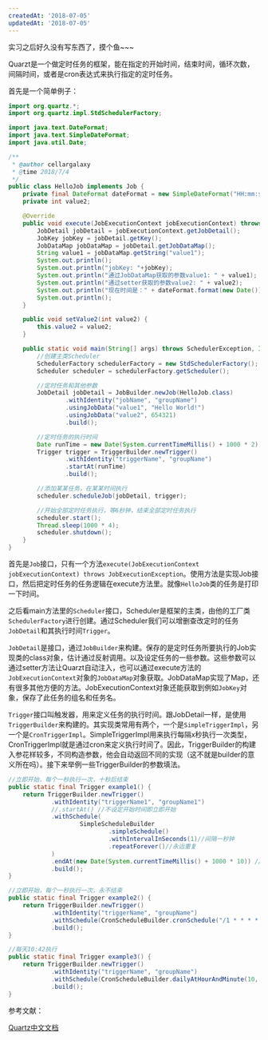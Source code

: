 ```yaml
---
createdAt: '2018-07-05'
updatedAt: '2018-07-05'
---
```


<!--more-->

实习之后好久没有写东西了，摸个鱼~~~

Quarzt是一个做定时任务的框架，能在指定的开始时间，结束时间，循环次数，间隔时间，或者是cron表达式来执行指定的定时任务。

首先是一个简单例子：

```java
import org.quartz.*;
import org.quartz.impl.StdSchedulerFactory;

import java.text.DateFormat;
import java.text.SimpleDateFormat;
import java.util.Date;

/**
 * @author cellargalaxy
 * @time 2018/7/4
 */
public class HelloJob implements Job {
    private final DateFormat dateFormat = new SimpleDateFormat("HH:mm:ss");
    private int value2;

    @Override
    public void execute(JobExecutionContext jobExecutionContext) throws JobExecutionException {
        JobDetail jobDetail = jobExecutionContext.getJobDetail();
        JobKey jobKey = jobDetail.getKey();
        JobDataMap jobDataMap = jobDetail.getJobDataMap();
        String value1 = jobDataMap.getString("value1");
        System.out.println();
        System.out.println("jobKey: "+jobKey);
        System.out.println("通过JobDataMap获取的参数value1: " + value1);
        System.out.println("通过setter获取的参数value2: " + value2);
        System.out.println("现在时间是：" + dateFormat.format(new Date()));
        System.out.println();
    }

    public void setValue2(int value2) {
        this.value2 = value2;
    }

    public static void main(String[] args) throws SchedulerException, InterruptedException {
        //创建主类Scheduler
        SchedulerFactory schedulerFactory = new StdSchedulerFactory();
        Scheduler scheduler = schedulerFactory.getScheduler();

        //定时任务和其他参数
        JobDetail jobDetail = JobBuilder.newJob(HelloJob.class)
                .withIdentity("jobName", "groupName")
                .usingJobData("value1", "Hello World!")
                .usingJobData("value2", 654321)
                .build();

        //定时任务的执行时间
        Date runTime = new Date(System.currentTimeMillis() + 1000 * 2);
        Trigger trigger = TriggerBuilder.newTrigger()
                .withIdentity("triggerName", "groupName")
                .startAt(runTime)
                .build();

        //添加某某任务，在某某时间执行
        scheduler.scheduleJob(jobDetail, trigger);

        //开始全部定时任务执行，等6秒钟，结束全部定时任务执行
        scheduler.start();
        Thread.sleep(1000 * 4);
        scheduler.shutdown();
    }
}
```
首先是`Job`接口，只有一个方法`execute(JobExecutionContext jobExecutionContext) throws JobExecutionException`。使用方法是实现Job接口，然后把定时任务的任务逻辑在execute方法里。就像`HelloJob`类的任务是打印一下时间。

之后看main方法里的`Scheduler`接口，Scheduler是框架的主类，由他的工厂类`SchedulerFactory`进行创建。通过Scheduler我们可以增删查改定时的任务`JobDetail`和其执行时间`Trigger`。

`JobDetail`是接口，通过`JobBuilder`来构建。保存的是定时任务所要执行的Job实现类的class对象，估计通过反射调用。以及设定任务的一些参数。这些参数可以通过setter方法让Quarzt自动注入，也可以通过execute方法的`JobExecutionContext`对象的`JobDataMap`对象获取。JobDataMap实现了Map，还有很多其他方便的方法。JobExecutionContext对象还能获取到例如`JobKey`对象，保存了此任务的组名和任务名。

`Trigger`接口叫触发器，用来定义任务的执行时间。跟JobDetail一样，是使用`TriggerBuilder`来构建的。其实现类常用有两个，一个是`SimpleTriggerImpl`，另一个是`CronTriggerImpl`。SimpleTriggerImpl用来执行每隔x秒执行一次类型，CronTriggerImpl就是通过cron来定义执行时间了。因此，TriggerBuilder的构建入参花样较多，不同构造参数，他会自动返回不同的实现（这不就是builder的意义所在吗）。接下来举例一些TriggerBuilder的参数填法。

```java
//立即开始，每个一秒执行一次，十秒后结束
public static final Trigger example1() {
    return TriggerBuilder.newTrigger()
            .withIdentity("triggerName1", "groupName1")
            //.startAt() //不设定开始时间即立即开始
            .withSchedule(
                    SimpleScheduleBuilder
                            .simpleSchedule()
                            .withIntervalInSeconds(1)//间隔一秒钟
                            .repeatForever()//永远重复
            )
            .endAt(new Date(System.currentTimeMillis() + 1000 * 10)) //不设定结束时间即永不结束
            .build();
}

//立即开始，每个一秒执行一次，永不结束
public static final Trigger example2() {
    return TriggerBuilder.newTrigger()
            .withIdentity("triggerName", "groupName")
            .withSchedule(CronScheduleBuilder.cronSchedule("/1 * * * * ?"))
            .build();
}

//每天10:42执行
public static final Trigger example3() {
    return TriggerBuilder.newTrigger()
            .withIdentity("triggerName", "groupName")
            .withSchedule(CronScheduleBuilder.dailyAtHourAndMinute(10, 42))
            .build();
}
```

参考文献：

[Quartz中文文档](https://legacy.gitbook.com/book/xuzongbao/quartz/details "Quartz中文文档")